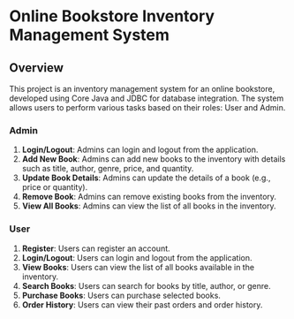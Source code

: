 # Online Bookstore Inventory Management System

## Overview

This project is an inventory management system for an online bookstore, developed using Core Java and JDBC for database integration. The system allows users to perform various tasks based on their roles: User and Admin.

### Admin
1. **Login/Logout**: Admins can login and logout from the application.
2. **Add New Book**: Admins can add new books to the inventory with details such as title, author, genre, price, and quantity.
3. **Update Book Details**: Admins can update the details of a book (e.g., price or quantity).
4. **Remove Book**: Admins can remove existing books from the inventory. 
5. **View All Books**: Admins can view the list of all books in the inventory. 

### User
1. **Register**: Users can register an account.
2. **Login/Logout**: Users can login and logout from the application.
3. **View Books**: Users can view the list of all books available in the inventory.
4. **Search Books**: Users can search for books by title, author, or genre.
5. **Purchase Books**: Users can purchase selected books.
6. **Order History**: Users can view their past orders and order history.


